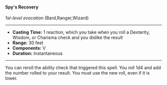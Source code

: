 #### Spy's Recovery
*1st-level evocation* (Bard,Ranger,Wizard)
___
- **Casting Time:** 1 reaction, which you take when you roll a Dexterity, Wisdom, or Charisma check and you dislike the result
- **Range:** 30 feet
- **Components:** V
- **Duration:** Instantaneous
---
You can reroll the ability check that triggered this
spell. You roll 1d4 and add the number rolled to
your result. You must use the new roll, even if it is
lower.
